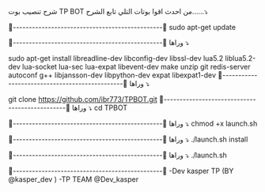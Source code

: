 
شرح تنصيب بوت TP BOT 
من احدث اقوا بوتات التلي 
تابع الشرح......⤵️

🔺-----------------------------------------------🔻
sudo apt-get update

🔺-----------------------------------------------🔻
وراها ⤵️

sudo apt-get install libreadline-dev libconfig-dev libssl-dev lua5.2 liblua5.2-dev lua-socket lua-sec lua-expat libevent-dev make unzip git redis-server autoconf g++ libjansson-dev libpython-dev expat libexpat1-dev
🔺-----------------------------------------------🔻
وراها ⤵️

git clone https://github.com/ibr773/TPBOT.git
🔺-----------------------------------------------🔻
وراها ⤵️
cd TPBOT

🔺-----------------------------------------------🔻
وراها ⤵️
chmod +x launch.sh

🔺-----------------------------------------------🔻
وراها ⤵️
./launch.sh install

🔺-----------------------------------------------🔻
وراها ⤵️
./launch.sh

🔺-----------------------------------------------🔻
-Dev kasper TP (BY @kasper_dev )
-TP TEAM @Dev_kasper
